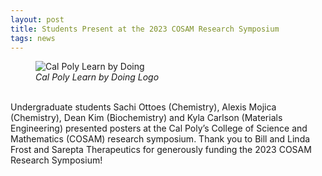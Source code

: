 ```yaml
---
layout: post
title: Students Present at the 2023 COSAM Research Symposium
tags: news
---
```


<figure>
  <img src="https://lesliehamachi.github.io/images/CP_LBD.jpg" alt="Cal Poly Learn by Doing" title="Cal Poly Learn by Doing">
  <figcaption><em>Cal Poly Learn by Doing Logo</em></figcaption>
</figure>  
<br>
Undergraduate students Sachi Ottoes (Chemistry), Alexis Mojica (Chemistry), Dean Kim (Biochemistry) and Kyla Carlson (Materials Engineering) presented posters at the Cal Poly’s College of Science and Mathematics (COSAM) research symposium. Thank you to Bill and Linda Frost and Sarepta Therapeutics for generously funding the 2023 COSAM Research Symposium!

